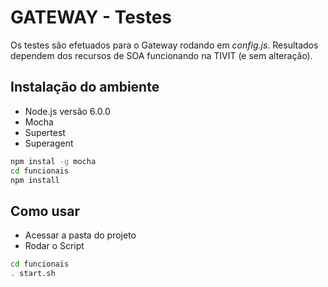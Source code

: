 # GATEWAY - Testes

Os testes são efetuados para o Gateway rodando em *config.js*.
Resultados dependem dos recursos de SOA funcionando na TIVIT (e sem alteração).

## Instalação do ambiente

- Node.js versão 6.0.0
- Mocha
- Supertest
- Superagent

```bash
npm instal -g mocha
cd funcionais
npm install
```

## Como usar

- Acessar a pasta do projeto
- Rodar o Script

```bash
cd funcionais
. start.sh
```